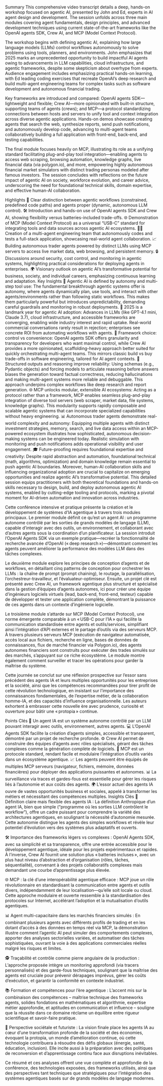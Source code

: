 Summary
This comprehensive video transcript details a deep, hands-on workshop focused on agentic AI, presented by John and Ed, experts in AI agent design and development. The session unfolds across three main modules covering agent fundamentals, design principles, and advanced development techniques using current state-of-the-art frameworks like the OpenAI agents SDK, Crew AI, and MCP (Model Context Protocol).

The workshop begins with defining agentic AI, explaining how large language models (LLMs) control workflows autonomously to solve problems using tools, planners, and environments. John emphasizes that 2025 marks an unprecedented opportunity to build impactful AI agents owing to advancements in LLM capabilities, cloud infrastructure, and agentic frameworks, despite some skepticism about overhype from experts. Audience engagement includes emphasizing practical hands-on learning, with Ed leading coding exercises that recreate OpenAI’s deep research and build multi-agent engineering teams for complex tasks such as software development and autonomous financial trading.

Key frameworks are introduced and compared: OpenAI agents SDK—lightweight and flexible; Crew AI—more opinionated with built-in structure, supporting teams of agents (crews); and MCP—a protocol standardizing connections between hosts and servers to unify tool and context integration across diverse agentic applications. Hands-on demos showcase creating agents that search the web, synthesize reports, send push notifications, and autonomously develop code, advancing to multi-agent teams collaboratively building a full application with front-end, back-end, and testing capabilities.

The final module focuses heavily on MCP, illustrating its role as a unifying standard facilitating plug-and-play tool integration—enabling agents to access web scraping, browsing automation, knowledge graphs, live financial data (via polygon.io), and more, empowering highly autonomous financial market simulators with distinct trading personas modeled after famous investors. The session concludes with reflections on the future impact of agentic AI on society, workforce evolution, and career advice, underscoring the need for foundational technical skills, domain expertise, and effective human-AI collaboration.

Highlights
🤖 Clear distinction between agentic workflows (constrained, predefined code paths) and agents proper (dynamic, autonomous LLM control).
🛠️ Introduction and hands-on use of OpenAI agents SDK and Crew AI, showing flexibility versus batteries-included trade-offs.
🌐 Demonstration of MCP (Model Context Protocol) as a universal “USB-C” standard for integrating tools and data sources across agentic AI ecosystems.
🧑‍💻 Creation of a multi-agent engineering team that autonomously codes and tests a full-stack application, showcasing real-world agent collaboration.
📈 Building autonomous trader agents powered by distinct LLMs using MCP servers to access live market data, web browsing, and persistent memory.
🔒 Discussions around security, cost control, and monitoring in agentic systems, highlighting practical considerations for deploying agents in enterprises.
🌍 Visionary outlook on agentic AI’s transformative potential for business, society, and individual careers, emphasizing continuous learning and adaptation.
Key Insights
🤖 Agentic AI is defined by autonomy and multi-step tool use: The fundamental breakthrough agentic systems offer is autonomy, where agents dynamically plan, use tools, and interact with other agents/environments rather than following static workflows. This makes them particularly powerful but introduces unpredictability, demanding careful guardrails and monitoring in robust deployments.
💼 2025 is a landmark year for agentic AI adoption: Advances in LLMs (like GPT-4.1 mini, Claude 3.7), cloud infrastructure, and accessible frameworks are converging, enabling wide industry interest and rapid uptake. Real-world commercial conversations rarely result in rejection; enterprises see concrete ROI from automating workflows with agents.
🧩 Framework choice: control vs convenience: OpenAI agents SDK offers granularity and transparency for developers who want maximal control, while Crew AI provides a more opinionated, scaffolding-heavy approach better suited for quickly orchestrating multi-agent teams. This mirrors classic build vs buy trade-offs in software engineering, tailored for AI agent contexts.
🔄 Structured outputs and reasoning improve reliability: Using schemas (e.g., Pydantic objects) and forcing models to articulate reasoning before answers biases the generation toward factual correctness, reducing hallucinations and making multi-agent systems more reliable and debuggable. This approach underpins complex workflows like deep research and report generation.
🌐 MCP unlocks modular, extensible AI ecosystems: Acting as a protocol rather than a framework, MCP enables seamless plug-and-play integration of diverse tool servers (web scraper, market data, file systems, knowledge graphs). This modularity supports rapidly composable and scalable agentic systems that can incorporate specialized capabilities without heavy engineering.
📊 Autonomous trader agents demonstrate real-world complexity and autonomy: Equipping multiple agents with distinct investment strategies, memory, search, and live data access within an MCP-powered ecosystem illustrates how sophisticated, autonomous decision-making systems can be engineered today. Realistic simulation with monitoring and push notifications adds operational visibility and user engagement.
🎓 Future-proofing requires foundational expertise and creativity: Despite rapid abstraction and automation, foundational technical (math, algorithms, optimization) and domain knowledge remain essential to push agentic AI boundaries. Moreover, human-AI collaboration skills and influencing organizational adoption are crucial to capitalize on emerging opportunities and realize agentic AI’s transformative potential.
This detailed session equips practitioners with both theoretical foundations and hands-on skills necessary to design, build, and deploy autonomous agentic AI systems, enabled by cutting-edge tooling and protocols, marking a pivotal moment for AI-driven automation and innovation across industries.



Cette conférence intensive et pratique présente la création et le développement de systèmes d’IA agentique à travers trois modules principaux. Le premier module définit ce qu’est un agent AI : un programme autonome contrôlé par les sorties de grands modèles de langage (LLM), capable d’interagir avec des outils, un environnement, et collaborant avec d’autres agents sous la coordination d’un planificateur. La session introduit l’OpenAI Agents SDK via un exemple pratique—recréer la fonctionnalité de recherche avancée d’OpenAI (« deep research »)—démontrant comment les agents peuvent améliorer la performance des modèles LLM dans des tâches complexes.

Le deuxième module explore les principes de conception d’agents et de workflows, en détaillant cinq patterns de conception pour orchestrer les LLMs : la chaîne de prompt (prompt chaining), le routage, la parallélisation, l’orchestreur-travailleur, et l’évaluateur-optimiseur. Ensuite, un projet clé est présenté avec Crew AI, un framework agentique plus structuré et spécialisé dans la gestion d’équipes d’agents autonomes, ici pour créer une équipe d’ingénieurs logiciels virtuels (lead, back-end, front-end, testeur) capable de développer et tester une application complète, démontrant la puissance de ces agents dans un contexte d’ingénierie logicielle.

Le troisième module s’attarde sur MCP (Model Context Protocol), une norme émergente comparable à un « USB-C pour l’IA » qui facilite la communication standardisée entre agents et outils/services, simplifiant ainsi l’intégration d’API externes et le partage d’outils via des serveurs MCP. À travers plusieurs serveurs MCP (exécution de navigateur automatisée, accès local aux fichiers, recherche en ligne, bases de données de connaissances, flux de marché financier via Polygon.io), des agents autonomes financiers sont construits pour exécuter des trades simulés sur des marchés, s’appuyant sur ce riche écosystème. Le module montre également comment surveiller et tracer les opérations pour garder la maîtrise du système.

Cette journée se conclut sur une réflexion prospective sur l’essor sans précédent des agents IA et leurs multiples opportunités pour les entreprises et la société, ainsi que les compétences recommandées pour tirer profit de cette révolution technologique, en insistant sur l’importance des connaissances fondamentales, de l’expertise métier, de la collaboration homme-IA, et des capacités d’influence organisationnelle. Les auteurs exhortent à embrasser cette nouvelle ère avec prudence, curiosité et ouverture pour bâtir une « protopia » continue.

Points Clés
🤖 Un agent IA est un système autonome contrôlé par un LLM pouvant interagir avec outils, environnement, autres agents.
💻 L’OpenAI Agents SDK facilite la création d’agents simples, accessible et transparent, démontré par un projet de recherche profonde.
⚙️ Crew AI permet de construire des équipes d’agents avec rôles spécialisés, gérant des tâches complexes comme la génération complète de logiciels.
🔗 MCP est un protocole standard, rendant facile et modulaire l’intégration d’outils variés dans un écosystème agentique.
📈 Les agents peuvent être équipés de multiples MCP serveurs (navigateur, fichiers, mémoire, données financières) pour déployer des applications puissantes et autonomes.
📊 La surveillance via traces et gardes-fous est essentielle pour gérer les risques liés à l’autonomie et aux coûts des agents.
🌍 L’essor actuel des agents IA ouvre de vastes opportunités business et sociales, appelé à transformer les métiers et nécessitant des compétences multiples.
Insights Clés
🤖 Définition claire mais flexible des agents IA : La définition Anthropique d’un agent IA, bien que simple (“programme où les sorties LLM contrôlent le workflow”), offre un cadre puissant pour comprendre la variété des architectures agentiques, en soulignant la nécessité d’autonomie mesurée. Cette autonomie distingue les agents des simples workflows et révèle leur potentiel d’évolution vers des systèmes plus adaptatifs et ouverts.

🛠️ Importance des frameworks légers vs complexes : OpenAI Agents SDK, avec sa simplicité et sa transparence, offre une entrée accessible pour le développement agentique, idéale pour les projets expérimentaux et rapides. À l’inverse, Crew AI fournit une solution plus « batteries incluses », avec un plus haut niveau d’abstraction et d’organisation (rôles, tâches, séquentialité), convenant à des projets collaboratifs complexes mais demandant une courbe d’apprentissage plus élevée.

🌐 MCP : la clé d’une interopérabilité agentique efficace : MCP joue un rôle révolutionnaire en standardisant la communication entre agents et outils divers, indépendamment de leur localisation—qu’elle soit locale ou cloud. Cette approche modulaire et ouverte ressemble à la standardisation des protocoles sur Internet, accélérant l’adoption et la mutualisation d’outils agentiques.

📊 Agent multi-capacitaire dans les marchés financiers simulés : En combinant plusieurs agents avec différents profils de trading et en les dotant d’accès à des données en temps réel via MCP, la démonstration illustre comment l’agentic AI peut simuler des comportements complexes, apporter des analyses sectorielles variées, et automatiser des tâches sophistiquées, ouvrant la voie à des applications commerciales réelles malgré les risques et limites.

🕵️ Traçabilité et contrôle comme pierre angulaire de la production : L’approche proposée intègre un monitoring approfondi (via tracers personnalisés) et des garde-fous techniques, soulignant que la maîtrise des agents est cruciale pour prévenir dérapages imprévus, gérer les coûts d’exécution, et garantir la conformité en contexte industriel.

📚 Formation et compétences pour l’ère agentique : L’accent mis sur la combinaison des compétences – maîtrise technique des frameworks agents, solides fondations en mathématiques et algorithmie, expertise métier approfondie, et aptitudes en communication et influence – souligne que la réussite dans ce domaine réclame un équilibre entre rigueur scientifique et savoir-faire pratique.

🌱 Perspective sociétale et futuriste : La vision finale place les agents IA au cœur d’une transformation profonde de la société et des économies, évoquant la protopia, un monde d’amélioration continue, où cette technologie contribuera à résoudre des défis globaux (énergie, santé, éducation, inclusion). Elle incite aussi à la préparation avec des politiques de reconversion et d’apprentissage continu face aux disruptions inévitables.

Ce résumé et ces analyses offrent une vue complète et approfondie de la conférence, des technologies exposées, des frameworks utilisés, ainsi que des perspectives tant techniques que stratégiques pour l’intégration des systèmes agentiques basés sur de grands modèles de langage modernes.
